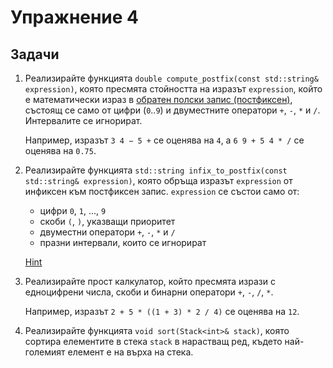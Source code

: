 Упражнение 4
============

Задачи
------

1. Реализирайте функцията `double compute_postfix(const std::string& expression)`,
която пресмята стойността на изразът `expression`,
който е математически израз в [обратен полски запис (постфиксен)](https://en.wikipedia.org/wiki/Reverse_Polish_notation),
състоящ се само от цифри (`0`..`9`) и двуместните оператори `+`, `-`, `*` и `/`.
Интервалите се игнорират.

   Например, изразът `3 4 − 5 +` се оценява на `4`, a `6 9 + 5 4 * /` се оценява на `0.75`.

2. Реализирайте функцията `std::string infix_to_postfix(const std::string& expression)`,
която обръща изразът `expression` от инфиксен към постфиксен запис.
`expression` се състои само от:
    - цифри `0`, `1`, ..., `9`
    - скоби `(`, `)`, указващи приоритет
    - двуместни оператори `+`, `-`, `*` и `/`
    - празни интервали, които се игнорират

    [Hint](https://en.wikipedia.org/wiki/Shunting-yard_algorithm)

3. Реализирайте прост калкулатор, който пресмята изрази с едноцифрени числа, скоби и
бинарни оператори `+`, `-`, `/`, `*`.

   Например, изразът `2 + 5 * ((1 + 3) * 2 / 4)` се оценява на `12`.

4. Реализирайте функцията `void sort(Stack<int>& stack)`, която сортира елементите в стека `stack` в нарастващ ред,
където най-големият елемент е на върха на стека.
